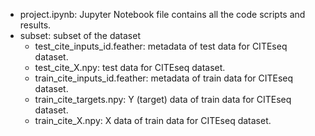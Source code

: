 - project.ipynb: Jupyter Notebook file contains all the code scripts and results.
- subset: subset of the dataset
  - test_cite_inputs_id.feather: metadata of test data for CITEseq dataset.
  - test_cite_X.npy: test data for CITEseq dataset.
  - train_cite_inputs_id.feather: metadata of train data for CITEseq dataset.
  - train_cite_targets.npy: Y (target) data of train data for CITEseq dataset.
  - train_cite_X.npy: X data of train data for CITEseq dataset.
